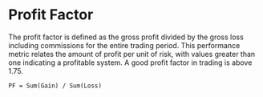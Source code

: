 # Profit Factor 

The profit factor is defined as the gross profit divided by the gross loss including commissions for the entire trading period. 
This performance metric relates the amount of profit per unit of risk, with values greater than one indicating a profitable system.
A good profit factor in trading is above 1.75.

```
PF = Sum(Gain) / Sum(Loss)
```